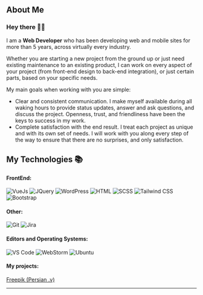 <!--
**mrlewando/mrlewando** is a ✨ _special_ ✨ repository because its `README.md` (this file) appears on your GitHub profile.

Here are some ideas to get you started:

- 🔭 I’m currently working on ...
- 🌱 I’m currently learning ...
- 👯 I’m looking to collaborate on ...
- 🤔 I’m looking for help with ...
- 💬 Ask me about ...
- 📫 How to reach me: ...
- 😄 Pronouns: ...
- ⚡ Fun fact: ...
-->
<h2>About Me</h1>

### Hey there 👋:smile:

I am a **Web Developer** who has been developing web and mobile
sites for more than 5 years, across virtually every industry.

Whether you are starting a new project from the ground up or just need existing maintenance to an
existing product, I can work on every aspect of your project (from front-end design to back-end
integration), or just certain parts, based on your specific needs.

My main goals when working with you are simple:
- Clear and consistent communication. I make myself available during all waking hours to provide
status updates, answer and ask questions, and discuss the project. Openness, trust, and friendliness
have been the keys to success in my work.
- Complete satisfaction with the end result. I treat each project as unique and with its own set of
needs. I will work with you along every step of the way to ensure that there are no surprises, and
only satisfaction.


## My Technologies :books:


#### FrontEnd:
![VueJs](http://img.shields.io/badge/-Vue.js-35495E?style=flat-square&logo=vuedotjs&logoColor=4FC08D)
![JQuery](https://img.shields.io/badge/jQuery-0769AD?style=flat-square&logo=jquery&logoColor=white)
![WordPress](http://img.shields.io/badge/-wordpress-21759B?style=flat-square&logo=wordpress&logoColor=FFFFFF)
![HTML](https://img.shields.io/badge/HTML%205-E34F26?style=flat-square&logo=html5&logoColor=white)
![SCSS](http://img.shields.io/badge/-SCSS-CD6799?style=flat-square&logo=sass&logoColor=FFFFFF)
![Tailwind CSS](https://img.shields.io/badge/Tailwind_CSS-38B2AC?style=flat-square&logo=tailwind-css&logoColor=white)
![Bootstrap](http://img.shields.io/badge/-Bootstrap-563d7c?style=flat-square&logo=bootstrap&logoColor=FFFFFF)

#### Other:

![Git](http://img.shields.io/badge/-Git-fc6d26?style=flat-square&logo=git&logoColor=ffffff)
![Jira](http://img.shields.io/badge/-jira-0052cc?style=flat-square&logo=jira&logoColor=ffffff)

#### Editors and Operating Systems:

![VS Code](http://img.shields.io/badge/-VS%20Code-0078d7?style=flat-square&logo=visual-studio-code&logoColor=ffffff)
![WebStorm](https://img.shields.io/badge/WebStorm-000000?style=flat-square&logo=WebStorm&logoColor=white)
![Ubuntu](https://img.shields.io/badge/Ubuntu-E95420?style=flat-square&logo=ubuntu&logoColor=white)

#### My projects:

[Freepik (Persian .v)](https://freepik.ir/)<br>

<hr/>
